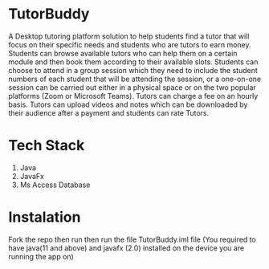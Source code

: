# TutorBuddy
 A Desktop tutoring platform solution to help students find a tutor that will focus on their specific needs and 
students who are tutors to earn money. Students can browse available tutors who can help them on a 
certain module and then book them according to their available slots. Students can choose to attend in a 
group session which they need to include the student numbers of each student that will be attending the 
session, or a one-on-one session can be carried out either in a physical space or on the two popular 
platforms (Zoom or Microsoft Teams). Tutors can charge a fee on an hourly basis. Tutors can upload 
videos and notes which can be downloaded by their audience after a payment and students can rate 
Tutors.

# Tech Stack
1. Java
2. JavaFx
3. Ms Access Database

# Instalation
Fork the repo then run then run the file TutorBuddy.iml file (You required to have java(11 and above) and javafx (2.0) installed on the device you are running the app on)
